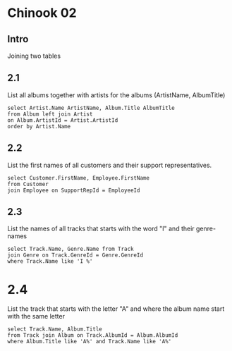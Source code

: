 # Chinook 02

## Intro

Joining two tables

## 2.1

List all albums together with artists for the albums (ArtistName, AlbumTitle)

    select Artist.Name ArtistName, Album.Title AlbumTitle 
    from Album left join Artist  
    on Album.ArtistId = Artist.ArtistId
    order by Artist.Name

## 2.2

List the first names of all customers and their support representatives.

    select Customer.FirstName, Employee.FirstName 
    from Customer 
    join Employee on SupportRepId = EmployeeId


## 2.3

List the names of all tracks that starts with the word "I" and their genre-names


    select Track.Name, Genre.Name from Track 
    join Genre on Track.GenreId = Genre.GenreId
    where Track.Name like 'I %'

# 2.4

List the track that starts with the letter "A" and where the album name start with the same letter

    select Track.Name, Album.Title 
    from Track join Album on Track.AlbumId = Album.AlbumId
    where Album.Title like 'A%' and Track.Name like 'A%'